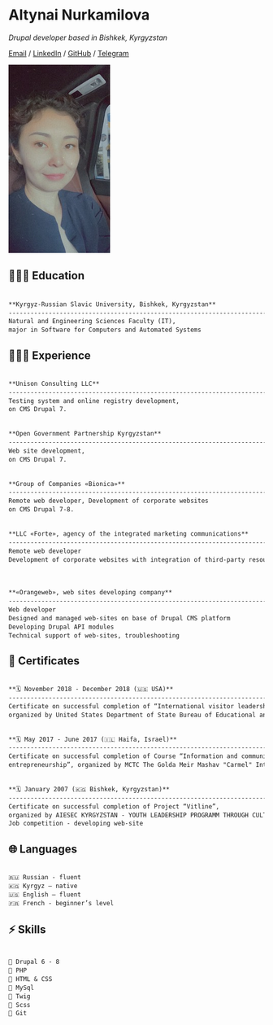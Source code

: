 <link href="/css/style.css" rel="stylesheet"></link>

 # Altynai Nurkamilova 
 
 _Drupal developer based in Bishkek, Kyrgyzstan_ <br>

[Email](mailto:altynaynurkamilova@gmail.com) / [LinkedIn](https://www.linkedin.com/in/altynaynurkamilova/) / [GitHub](https://github.com/altynaynurkamilova/) / [Telegram](https://t.me/altynayna/)

![Altynai Nurkamilova](/img/altynai.jpg#thumbnail "Altynai Nurkamilova")

## 👩🏼‍🎓 Education
```markdown

**Kyrgyz-Russian Slavic University, Bishkek, Kyrgyzstan**
----------------------------------------------------------------------------------------------------------------
Natural and Engineering Sciences Faculty (IT),                                   🗓️ September 2004 – June 2010
major in Software for Computers and Automated Systems                            🇰🇬 Bishkek, Kyrgyzstan
```

## 👩🏼‍💻 Experience
```markdown

**Unison Consulting LLC** 
----------------------------------------------------------------------------------------------------------------
Testing system and online registry development,                                 🗓️ March 2021 – January 2022
on CMS Drupal 7.                                                                🇰🇬 Bishkek, Kyrgyzstan

```

```markdown

**Open Government Partnership Kyrgyzstan** 
----------------------------------------------------------------------------------------------------------------
Web site development,                                                           🗓️ July 2017 – January 2018
on CMS Drupal 7.                                                                🇰🇬 Bishkek, Kyrgyzstan

```

```markdown

**Group of Companies «Bionica»** 
----------------------------------------------------------------------------------------------------------------
Remote web developer, Development of corporate websites                         🗓️ July 2017 – January 2018
on CMS Drupal 7-8.                                                              🇷🇺 Moscow, Russia

```

```markdown

**LLC «Forte», agency of the integrated marketing communications** 
----------------------------------------------------------------------------------------------------------------
Remote web developer                                                            🗓️ September 2012  – 2020
Development of corporate websites with integration of third-party resources     🇷🇺 Moscow, Russia
                                                              
```

```markdown

**«Orangeweb», web sites developing company** 
----------------------------------------------------------------------------------------------------------------
Web developer                                                                   🗓️ October 2009 – April 2012
Designed and managed web-sites on base of Drupal CMS platform                   🇰🇬 Bishkek, Kyrgyzstan
Developing Drupal API modules
Technical support of web-sites, troubleshooting                                                              

```

## 📜 Certificates
```markdown

**🗓️ November 2018 - December 2018 (🇺🇸 USA)** 
----------------------------------------------------------------------------------------------------------------
Certificate on successful completion of “International visitor leadership program on Maker Movement in STEM”, 
organized by United States Department of State Bureau of Educational and Cultural Affairs                                                                
```

```markdown

**🗓️ May 2017 - June 2017 (🇮🇱 Haifa, Israel)** 
----------------------------------------------------------------------------------------------------------------
Certificate on successful completion of Course “Information and communication technologies (ICT) and women
entrepreneurship”, organized by MCTC The Golda Meir Mashav "Carmel" International Training Center                                                                
```

```markdown

**🗓️ January 2007 (🇰🇬 Bishkek, Kyrgyzstan)** 
----------------------------------------------------------------------------------------------------------------
Certificate on successful completion of Project “Vitline”, 
organized by AIESEC KYRGYZSTAN - YOUTH LEADERSHIP PROGRAMM THROUGH CULTURAL EXCHANGE
Job competition - developing web-site    

```

## 🌐 Languages
```markdown

🇷🇺 Russian - fluent
🇰🇬 Kyrgyz – native
🇺🇸 English – fluent
🇫🇷 French - beginner’s level    

```

## ⚡ Skills

```markdown

💠 Drupal 6 - 8
💠 PHP
💠 HTML & CSS
💠 MySql 
💠 Twig
💠 Scss
💠 Git

```
